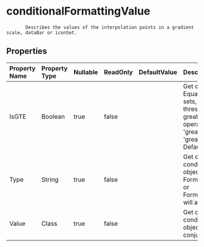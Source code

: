 # **conditionalFormattingValue**

           Describes the values of the interpolation points in a gradient scale, dataBar or iconSet.            

## **Properties**

| Property Name | Property Type | Nullable |  ReadOnly | DefaultValue | Description | 
| :- | :- | :- |:- |  :- | :- |
|IsGTE|Boolean|true|false |  |Get or set the Greater Than Or Equal flag.             Use only for icon sets, determines whether this threshold value uses             the greater than or equal to operator.             'false' indicates 'greater than' is used instead of 'greater than or equal to'.            Default value is true. |
|Type|String|true|false |  |Get or set the type of this conditional formatting value object.            Setting the type to FormatConditionValueType.Min or FormatConditionValueType.Max             will auto set "Value" to null. |
|Value|Class|true|false |  |Get or set the value of this conditional formatting value object.            It should be used in conjunction with Type. |

